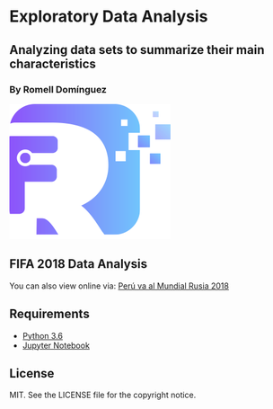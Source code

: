 # Exploratory Data Analysis

## Analyzing data sets to summarize their main characteristics

### By Romell Domínguez
[![](snapshot/icono.png)](https://www.romellfudi.com/)

## FIFA 2018 Data Analysis

You can also view online via:
[Perú va al Mundial Rusia 2018](http://nbviewer.jupyter.org/github/romellfudi/ExploratoryDataAnalysis/blob/master/Peru%20Al%20Mundial.ipynb)

## Requirements

* [Python 3.6](https://www.python.org/downloads/release/python-360/)
* [Jupyter Notebook](http://jupyter.org/)

## License

MIT. See the LICENSE file for the copyright notice.
